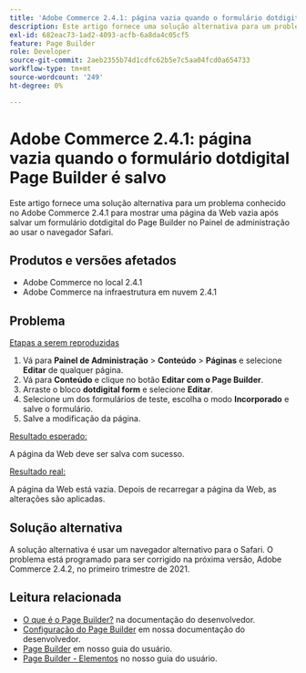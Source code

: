 ```yaml
---
title: 'Adobe Commerce 2.4.1: página vazia quando o formulário dotdigital Page Builder é salvo'
description: Este artigo fornece uma solução alternativa para um problema conhecido no Adobe Commerce 2.4.1 para mostrar uma página da Web vazia após salvar um formulário dotdigital do Page Builder no Painel de administração ao usar o navegador Safari.
exl-id: 682eac73-1ad2-4093-acfb-6a8da4c05cf5
feature: Page Builder
role: Developer
source-git-commit: 2aeb2355b74d1cdfc62b5e7c5aa04fcd0a654733
workflow-type: tm+mt
source-wordcount: '249'
ht-degree: 0%

---
```


# Adobe Commerce 2.4.1: página vazia quando o formulário dotdigital Page Builder é salvo

Este artigo fornece uma solução alternativa para um problema conhecido no Adobe Commerce 2.4.1 para mostrar uma página da Web vazia após salvar um formulário dotdigital do Page Builder no Painel de administração ao usar o navegador Safari.

## Produtos e versões afetados

* Adobe Commerce no local 2.4.1
* Adobe Commerce na infraestrutura em nuvem 2.4.1

## Problema

<u>Etapas a serem reproduzidas</u>

1. Vá para **Painel de Administração** > **Conteúdo** > **Páginas** e selecione **Editar** de qualquer página.
1. Vá para **Conteúdo** e clique no botão **Editar com o Page Builder**.
1. Arraste o bloco **dotdigital form** e selecione **Editar**.
1. Selecione um dos formulários de teste, escolha o modo **Incorporado** e salve o formulário.
1. Salve a modificação da página.

<u>Resultado esperado:</u>

A página da Web deve ser salva com sucesso.

<u>Resultado real:</u>

A página da Web está vazia. Depois de recarregar a página da Web, as alterações são aplicadas.

## Solução alternativa

A solução alternativa é usar um navegador alternativo para o Safari. O problema está programado para ser corrigido na próxima versão, Adobe Commerce 2.4.2, no primeiro trimestre de 2021.

## Leitura relacionada

* [O que é o Page Builder?](https://developer.adobe.com/commerce/frontend-core/page-builder/) na documentação do desenvolvedor.
* [Configuração do Page Builder](https://experienceleague.adobe.com/docs/commerce-admin/page-builder/setup.html?lang=pt-BR) em nossa documentação do desenvolvedor.
* [Page Builder](https://experienceleague.adobe.com/pt-br/docs/commerce-admin/page-builder/introduction) em nosso guia do usuário.
* [Page Builder - Elementos](https://experienceleague.adobe.com/pt-br/docs/commerce-admin/page-builder/workspace#elements) no nosso guia do usuário.
